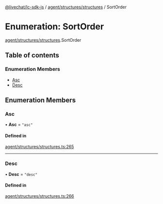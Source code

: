 [@livechat/lc-sdk-js](../README.md) / [agent/structures/structures](../modules/agent_structures_structures.md) / SortOrder

# Enumeration: SortOrder

[agent/structures/structures](../modules/agent_structures_structures.md).SortOrder

## Table of contents

### Enumeration Members

- [Asc](agent_structures_structures.SortOrder.md#asc)
- [Desc](agent_structures_structures.SortOrder.md#desc)

## Enumeration Members

### Asc

• **Asc** = ``"asc"``

#### Defined in

[agent/structures/structures.ts:265](https://github.com/livechat/lc-sdk-js/blob/a921f8a/src/agent/structures/structures.ts#L265)

___

### Desc

• **Desc** = ``"desc"``

#### Defined in

[agent/structures/structures.ts:266](https://github.com/livechat/lc-sdk-js/blob/a921f8a/src/agent/structures/structures.ts#L266)
